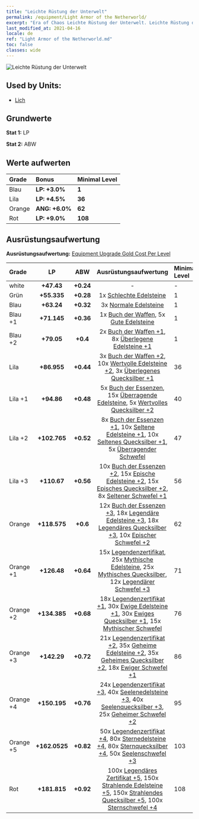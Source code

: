 ```yaml
---
title: "Leichte Rüstung der Unterwelt"
permalink: /equipment/Light Armor of the Netherworld/
excerpt: "Era of Chaos Leichte Rüstung der Unterwelt. Leichte Rüstung der Unterwelt"
last_modified_at: 2021-04-16
locale: de
ref: "Light Armor of the Netherworld.md"
toc: false
classes: wide
---
```


  ![Leichte Rüstung der Unterwelt](/images/e/e_3054.png)

## Used by Units:

* [Lich](/de/units/Lich/) 


## Grundwerte
 **Stat 1:** LP

 **Stat 2:** ABW

## Werte aufwerten

  |     Grade    |   Bonus | Minimal Level | 
  |:-------------|:--------|:--------------| 
  | Blau | **LP: +3.0%** | **1** | 
  | Lila | **LP: +4.5%** | **36** | 
  | Orange | **ANG: +6.0%** | **62** | 
  | Rot | **LP: +9.0%** | **108** | 


## Ausrüstungsaufwertung
 **Ausrüstungsaufwertung:** [Equipment Upgrade Gold Cost Per Level](/equipment/EquipmentUpgradeCostPerLevel/) 

  |          Grade      | LP | ABW | Ausrüstungsaufwertung | Minimal Level |
  |:--------------------|:---------:|:---------:|:----------------:|:--------------|
  | white | **+47.43** | **+0.24** | - | - |
  | Grün | **+55.335** | **+0.28** | 1x [Schlechte Edelsteine](/de/Items/mat_4/) | 1 |
  | Blau | **+63.24** | **+0.32** | 3x [Normale Edelsteine](/de/Items/mat_10/) | 1 |
  | Blau +1 | **+71.145** | **+0.36** | 1x [Buch der Waffen](/de/Items/mat_18/), 5x [Gute Edelsteine](/de/Items/mat_16/) | 1 |
  | Blau +2 | **+79.05** | **+0.4** | 2x [Buch der Waffen +1](/de/Items/mat_25/), 8x [Überlegene Edelsteine +1](/de/Items/mat_23/) | 1 |
  | Lila | **+86.955** | **+0.44** | 3x [Buch der Waffen +2](/de/Items/mat_32/), 10x [Wertvolle Edelsteine +2](/de/Items/mat_30/), 3x [Überlegenes Quecksilber +1](/de/Items/mat_21/) | 36 |
  | Lila +1 | **+94.86** | **+0.48** | 5x [Buch der Essenzen](/de/Items/mat_39/), 15x [Überragende Edelsteine](/de/Items/mat_37/), 5x [Wertvolles Quecksilber +2](/de/Items/mat_28/) | 40 |
  | Lila +2 | **+102.765** | **+0.52** | 8x [Buch der Essenzen +1](/de/Items/mat_46/), 10x [Seltene Edelsteine +1](/de/Items/mat_44/), 10x [Seltenes Quecksilber +1](/de/Items/mat_42/), 5x [Überragender Schwefel](/de/Items/mat_36/) | 47 |
  | Lila +3 | **+110.67** | **+0.56** | 10x [Buch der Essenzen +2](/de/Items/mat_53/), 15x [Epische Edelsteine +2](/de/Items/mat_51/), 15x [Episches Quecksilber +2](/de/Items/mat_49/), 8x [Seltener Schwefel +1](/de/Items/mat_43/) | 56 |
  | Orange | **+118.575** | **+0.6** | 12x [Buch der Essenzen +3](/de/Items/mat_60/), 18x [Legendäre Edelsteine +3](/de/Items/mat_58/), 18x [Legendäres Quecksilber +3](/de/Items/mat_56/), 10x [Epischer Schwefel +2](/de/Items/mat_50/) | 62 |
  | Orange +1 | **+126.48** | **+0.64** | 15x [Legendenzertifikat](/de/Items/mat_67/), 25x [Mythische Edelsteine](/de/Items/mat_65/), 25x [Mythisches Quecksilber](/de/Items/mat_63/), 12x [Legendärer Schwefel +3](/de/Items/mat_57/) | 71 |
  | Orange +2 | **+134.385** | **+0.68** | 18x [Legendenzertifikat +1](/de/Items/mat_74/), 30x [Ewige Edelsteine +1](/de/Items/mat_72/), 30x [Ewiges Quecksilber +1](/de/Items/mat_70/), 15x [Mythischer Schwefel](/de/Items/mat_64/) | 76 |
  | Orange +3 | **+142.29** | **+0.72** | 21x [Legendenzertifikat +2](/de/Items/mat_81/), 35x [Geheime Edelsteine +2](/de/Items/mat_79/), 35x [Geheimes Quecksilber +2](/de/Items/mat_77/), 18x [Ewiger Schwefel +1](/de/Items/mat_71/) | 86 |
  | Orange +4 | **+150.195** | **+0.76** | 24x [Legendenzertifikat +3](/de/Items/mat_88/), 40x [Seelenedelsteine +3](/de/Items/mat_86/), 40x [Seelenquecksilber +3](/de/Items/mat_84/), 25x [Geheimer Schwefel +2](/de/Items/mat_78/) | 95 |
  | Orange +5 | **+162.0525** | **+0.82** | 50x [Legendenzertifikat +4](/de/Items/mat_95/), 80x [Sternedelsteine +4](/de/Items/mat_93/), 80x [Sternquecksilber +4](/de/Items/mat_91/), 50x [Seelenschwefel +3](/de/Items/mat_85/) | 103 |
  | Rot | **+181.815** | **+0.92** | 100x [Legendäres Zertifikat +5](/de/Items/mat_102/), 150x [Strahlende Edelsteine +5](/de/Items/mat_100/), 150x [Strahlendes Quecksilber +5](/de/Items/mat_98/), 100x [Sternschwefel +4](/de/Items/mat_92/) | 108 |

